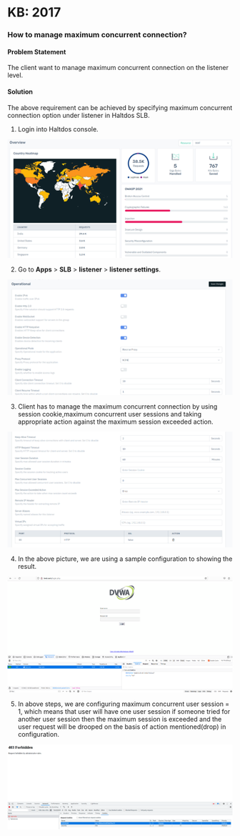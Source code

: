 # KB: 2017

### **How to manage maximum concurrent connection?**

#### **Problem Statement**

The client want to manage maximum concurrent connection on the listener level.

#### **Solution**

The above requirement can be achieved by specifying maximum concurrent connection option under listener in Haltdos SLB.

1. Login into Haltdos console.

![](/img/adc/v8/kb/kb_2017_overview.png)

2. Go to **Apps** > **SLB** > **listener** > **listener settings**.

![](/img/adc/v8/kb/kb_2017_operational.png)

3. Client has to manage the maximum concurrent connection by using  session cookie,maximum concurrent user sessions and taking appropriate action against the maximum session exceeded action.

![](/img/adc/v8/kb/kb_2017_operational_conf.png)

4. In the above picture, we are using a sample configuration to showing the result.

![](/img/adc/v7/kb/browser_kb_2017_4.png)

5. In above steps, we are configuring maximum concurrent user session = 1, which means that user will have one user session if someone tried for another user session then the maximum session is exceeded and the user request will be drooped on the basis of action mentioned(drop) in configuration.

![](/img/adc/v6/kb/adc17.5.png)